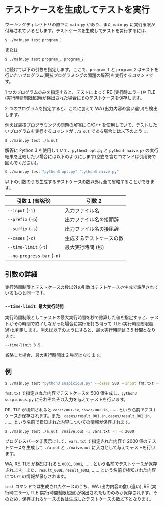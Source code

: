 # テストケースを生成してテストを実行

ワーキングディレクトリの直下に `main.py` があり、また `main.py` に実行権限が付与されているとします。テストケースを生成してテストを実行するには、

```bash
$ ./main.py test program_1
```

または

```bash
$ ./main.py test program_1 program_2
```

に続けて以下の引数を指定します。ここで、`program_1` と `program_2` はテストを行いたいプログラム(競技プログラミングの問題の解答)を実行するコマンドです。

1 つのプログラムのみを指定すると、テストによって RE (実行時エラー)や TLE (実行時間制限超過)が検出された場合にそのテストケースを保存します。

2 つのプログラムを指定すると、これに加えて WA (出力内容の食い違い)も検出します。

例えば競技プログラミングの問題の解答に C/C++ を使用していて、テストしたいプログラムを実行するコマンドが `./a.out` である場合には以下のように、

```bash
$ ./main.py test ./a.out
```

解答に Python 3 を使用していて、`python3 opt.py` と `python3 naive.py` の実行結果を比較したい場合には以下のようにします(空白を含むコマンドは引用符で囲んでください)。

```bash
$ ./main.py test "python3 opt.py" "python3 naive.py"
```

以下の引数のうち生成するテストケースの数以外は全て省略することができます。

| 引数 1 (省略形)| 引数 2 |
|---|---|
| `--input` (`-i`) | 入力ファイル名 |
| `--prefix` (`-p`) | 出力ファイル名の接頭辞 |
| `--suffix` (`-s`) | 出力ファイル名の接尾辞 |
| `--cases` (`-c`) | 生成するテストケースの数 |
| `--time-limit` (`-t`) | 最大実行時間 (秒) |
| `--no-progress-bar` (`-n`) ||

## 引数の詳細

実行時間制限とテストケースの数以外の引数は[テストケースの生成](https://github.com/naskya/testcase-generator/blob/main/docs/gen.md)で説明されているものと同一です。

### `--time-limit 最大実行時間`

実行時間制限としてテストの最大実行時間を秒で除算した値を指定すると、テストがその時間で終了しなかった場合に実行を打ち切って TLE (実行時間制限超過)と判定します。例えば以下のようにすると、最大実行時間は 3.5 秒間となります。

```
--time-limit 3.5
```

省略した場合、最大実行時間は 2 秒間となります。

## 例

```bash
$ ./main.py test "python3 suspicious.py" --cases 500 --input fmt.txt --prefix cases/ --suffix .in
```

`fmt.txt` で指定された内容でテストケースを 500 個生成し、`python3 suspicious.py` にそれぞれその入力を与えてテストを行います。

RE, TLE が検知されると `cases/001.in`, `cases/002.in`, …… という名前でテストケースが保存されます。また、`cases/result_001.in`, `cases/result_002.in`, …… という名前で検知された内容についての情報が保存されます。

```bash
$ ./main.py test ./a.out ./naive.out -i vars.txt -n -c 2000
```

プログレスバーを非表示にして、`vars.txt` で指定された内容で 2000 個のテストケースを生成して `./a.out` と `./naive.out` に入力として与えてテストを行います。

WA, RE, TLE が検知されると `0001`, `0002`, …… という名前でテストケースが保存されます。また、`result_0001`, `result_0002`, …… という名前で検知された内容についての情報が保存されます。

`test` コマンドでは生成されたケースのうち、WA (出力内容の食い違い), RE (実行時エラー), TLE (実行時間制限超過)が検出されたもののみが保存されます。そのため、保存されるケースの数は生成したテストケースの数以下となります。
